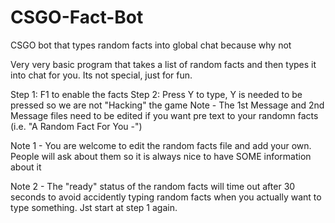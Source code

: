 # CSGO-Fact-Bot
CSGO bot that types random facts into global chat because why not

Very very basic program that takes a list of random facts and then types it into chat for you. Its not special, just for fun.

Step 1: F1 to enable the facts
Step 2: Press Y to type, Y is needed to be pressed so we are not "Hacking" the game
        Note - The 1st Message and 2nd Message files need to be edited if you want pre text to your randomn facts (i.e. "A Random Fact For You -")

Note 1 - You are welcome to edit the random facts file and add your own. People will ask about them so it is always nice to have SOME information about it

Note 2 - The "ready" status of the random facts will time out after 30 seconds to avoid accidently typing random facts when you actually want to type something. Jst              start at step 1 again.
